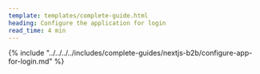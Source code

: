 ```yaml
---
template: templates/complete-guide.html
heading: Configure the application for login
read_time: 4 min
---
```


{% include "../../../../includes/complete-guides/nextjs-b2b/configure-app-for-login.md" %}